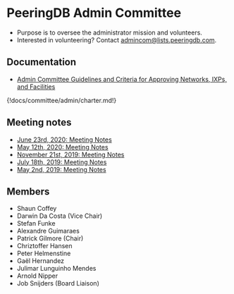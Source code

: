# PeeringDB Admin Committee

- Purpose is to oversee the administrator mission and volunteers.
- Interested in volunteering? Contact [admincom@lists.peeringdb.com](mailto:admincom@lists.peeringdb.com).

## Documentation

- [Admin Committee Guidelines and Criteria for Approving Networks, IXPs, and Facilities](approval-guidelines)

{!docs/committee/admin/charter.md!}

## Meeting notes

- [June 23rd, 2020: Meeting Notes](notes/2020-06-23_Admin_Committee_Notes.pdf)
- [May 12th, 2020: Meeting Notes](notes/2020-05-12_Admin_Committee_Notes.pdf)
- [November 21st, 2019: Meeting Notes](notes/2019-11-21_Admin_Committee_Notes.pdf)
- [July 18th, 2019: Meeting Notes](notes/2019-07-18_Admin_Committee_Notes.pdf)
- [May 2nd, 2019: Meeting Notes](notes/2019-05-02_Admin_Committee_Notes.pdf)

## Members
- Shaun Coffey
- Darwin Da Costa (Vice Chair)
- Stefan Funke
- Alexandre Guimaraes
- Patrick Gilmore (Chair)
- Chriztoffer Hansen
- Peter Helmenstine
- Gaël Hernandez
- Julimar Lunguinho Mendes
- Arnold Nipper
- Job Snijders (Board Liaison)
